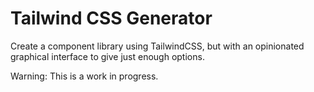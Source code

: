 # Tailwind CSS Generator

Create a component library using TailwindCSS, but with an opinionated graphical interface to give just enough options.

Warning: This is a work in progress.
